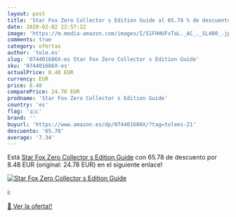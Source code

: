 ```yaml
---
layout: post
title: 'Star Fox Zero Collector s Edition Guide al 65.78 % de descuento'
date: 2020-02-02 22:57:22
image: 'https://m.media-amazon.com/images/I/51FHHUFxTaL._AC_._SL400_.jpg'
comments: true
category: ofertas
author: 'tole.es'
slug: '074401686X-es Star Fox Zero Collector s Edition Guide'
sku: '074401686X-es'
actualPrice: 8.48 EUR
currency: EUR
price: 8.48
comparePrice: 24.78 EUR
prodname: 'Star Fox Zero Collector s Edition Guide'
country: 'es'
flag: '🇪🇸'
brand: ''
buyurl: 'https://www.amazon.es/dp/074401686X/?tag=tolees-21'
descuento: '65.78'
average: '7.34'
---
```


Está [Star Fox Zero Collector s Edition Guide](https://www.amazon.es/dp/074401686X/?tag=tolees-21) con 65.78 de descuento por 8.48 EUR (original: 24.78 EUR) en el siguiente enlace!

[![Star Fox Zero Collector s Edition Guide](https://m.media-amazon.com/images/I/51FHHUFxTaL._AC_._SL400_.jpg)](https://www.amazon.es/dp/074401686X/?tag=tolees-21)

ℹ️:


[🛒 Ver la oferta!!](https://www.amazon.es/dp/074401686X/?tag=tolees-21)
